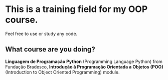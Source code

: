 # This is a training field for my OOP course.

Feel free to use or study any code.

## What course are you doing?

<b>Linguagem de Programação Python</b> (Programming Language Python) from Fundação Bradesco, <b>Introdução à Programação Orientada a Objetos (POO)</b> (Introduction to Object Oriented Programming) module.
